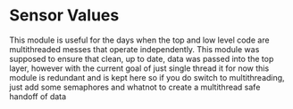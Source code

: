 # Sensor Values

This module is useful for the days when the top and low level code are multithreaded messes that operate independently. This module was supposed to ensure that clean, up to date, data was passed into the top layer, however with the current goal of just single thread it for now this module is redundant and is kept here so if you do switch to multithreading, just add some semaphores and whatnot to create a multithread safe handoff of data